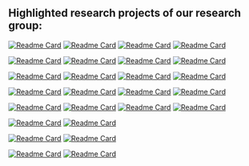 ## Highlighted research projects of our research group:

[![Readme Card](https://github-readme-stats.vercel.app/api/pin/?username=harlanhong&radfasf&arasfd241&repo=CVPR2022-DaGAN&theme=default&description_lines_count=3)](https://github.com/harlanhong/CVPR2022-DaGAN)
[![Readme Card](https://github-readme-stats.vercel.app/api/pin/?username=MiZhenxing&radfasf&arasfd241&repo=Switch-NeRF&theme=default&description_lines_count=3)](https://github.com/MiZhenxing/Switch-NeRF)
[![Readme Card](https://github-readme-stats.vercel.app/api/pin/?username=prismformore&radfasf&arasfd241&repo=Multi-Task-Transformer&theme=default&description_lines_count=3)](https://github.com/prismformore/Multi-Task-Transformer)
[![Readme Card](https://github-readme-stats.vercel.app/api/pin/?username=MiZhenxing&radfasf&arasfd241&repo=GBi-Net&theme=default&description_lines_count=3)](https://github.com/MiZhenxing/GBi-Net)

[![Readme Card](https://github-readme-stats.vercel.app/api/pin/?username=xulianuwa&radfasf&arasfd241&repo=MCTformer&theme=default&description_lines_count=3)](https://github.com/xulianuwa/MCTformer)
[![Readme Card](https://github-readme-stats.vercel.app/api/pin/?username=danxuhk&radfasf&arasfd241&repo=StructuredAttentionDepthEstimation&theme=default&description_lines_count=3)](https://github.com/danxuhk/StructuredAttentionDepthEstimation)
[![Readme Card](https://github-readme-stats.vercel.app/api/pin/?username=danxuhk&radfasf&arasfd241&repo=ContinuousCRF-CNN&theme=default&description_lines_count=3)](https://github.com/danxuhk/ContinuousCRF-CNN)
[![Readme Card](https://github-readme-stats.vercel.app/api/pin/?username=harlanhong&radfasf&arasfd241&repo=ICCV2023-MCNET&theme=default&description_lines_count=3)](https://github.com/harlanhong/ICCV2023-MCNET)


[![Readme Card](https://github-readme-stats.vercel.app/api/pin/?username=yangcaoai&radfasf&arasfd241&repo=CoDA_NeurIPS2023&theme=default&description_lines_count=3)](https://github.com/yangcaoai/CoDA_NeurIPS2023)
[![Readme Card](https://github-readme-stats.vercel.app/api/pin/?username=andrea-pilzer&radfasf&arasfd241&repo=unsup-stereo-depthGAN&theme=default&description_lines_count=3)](https://github.com/andrea-pilzer/unsup-stereo-depthGAN)
[![Readme Card](https://github-readme-stats.vercel.app/api/pin/?username=W-Ted&radfasf&arasfd241&repo=UDC-NeRF&theme=default&description_lines_count=3)](https://github.com/W-Ted/UDC-NeRF)
[![Readme Card](https://github-readme-stats.vercel.app/api/pin/?username=BiDiff&radfasf&arasfd241&repo=bidiff&theme=default&description_lines_count=3)](https://github.com/BiDiff/bidiff)

[![Readme Card](https://github-readme-stats.vercel.app/api/pin/?username=prismformore&radfasf&arasfd241&repo=DiffusionMTL&theme=default&description_lines_count=3)](https://github.com/prismformore/DiffusionMTL)
[![Readme Card](https://github-readme-stats.vercel.app/api/pin/?username=interactive-3d&radfasf&arasfd241&repo=interactive3d&theme=default&description_lines_count=3)](https://github.com/interactive-3d/interactive3d)
[![Readme Card](https://github-readme-stats.vercel.app/api/pin/?username=zhongyingji&radfasf&arasfd241&repo=CVT-xRF&theme=default&description_lines_count=3)](https://github.com/zhongyingji/CVT-xRF)
[![Readme Card](https://github-readme-stats.vercel.app/api/pin/?username=W-Ted&radfasf&arasfd241&repo=GScream&theme=default&description_lines_count=3)](https://github.com/W-Ted/GScream)

[![Readme Card](https://github-readme-stats.vercel.app/api/pin/?username=qwang666&radfasf&arasfd241&repo=RoomTex-&theme=default&description_lines_count=3)](https://github.com/qwang666/RoomTex-)
[![Readme Card](https://github-readme-stats.vercel.app/api/pin/?username=Holistic-Motion2D&radfasf&arasfd241&repo=Tender&theme=default&description_lines_count=3)](https://github.com/Holistic-Motion2D/Tender)
[![Readme Card](https://github-readme-stats.vercel.app/api/pin/?username=yanchi-3dv&radfasf&arasfd241&repo=diff-gaussian-rasterization-for-gsslam&theme=default&description_lines_count=3)](https://github.com/yanchi-3dv/diff-gaussian-rasterization-for-gsslam)
[![Readme Card](https://github-readme-stats.vercel.app/api/pin/?username=yangcaoai&radfasf&arasfd241&repo=3DGS-DET&theme=default&description_lines_count=3)](https://github.com/yangcaoai/3DGS-DET)


[![Readme Card](https://github-readme-stats.vercel.app/api/pin/?username=ShaelynZ&radfasf&arasfd241&repo=synergize-motion-appearance&theme=default&description_lines_count=3)](https://github.com/ShaelynZ/synergize-motion-appearance)
[![Readme Card](https://github-readme-stats.vercel.app/api/pin/?username=W-Ted&radfasf&arasfd241&repo=F3D-Gaus&theme=default&description_lines_count=3)](https://github.com/W-Ted/F3D-Gaus)

[![Readme Card](https://github-readme-stats.vercel.app/api/pin/?username=MiZhenxing&radfasf&arasfd241&repo=ThinkDiff&theme=default&description_lines_count=3)](https://github.com/MiZhenxing/ThinkDiff)
[![Readme Card](https://github-readme-stats.vercel.app/api/pin/?username=zhongyingji&radfasf&arasfd241&repo=guidedvd-3dgs&theme=default&description_lines_count=3)](https://github.com/zhongyingji/guidedvd-3dgs)

[![Readme Card](https://github-readme-stats.vercel.app/api/pin/?username=LiuJF1226&radfasf&arasfd241&repo=GaussHDR&theme=default&description_lines_count=3)](https://github.com/LiuJF1226/GaussHDR)
[![Readme Card](https://github-readme-stats.vercel.app/api/pin/?username=harlanhong&radfasf&arasfd241&repo=ACTalker&theme=default&description_lines_count=3)](https://github.com/harlanhong/ACTalker)



